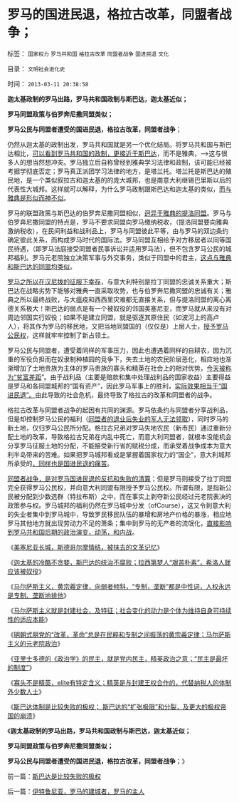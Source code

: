 # 罗马的国进民退，格拉古改革，同盟者战争；

标签： `国家权力` `罗马共和国` `格拉古改革` `同盟者战争` `国进民退` `文化` 

目录： `文明社会进化史`

时间： `2013-03-11 20:38:58`

**迦太基政制的罗马出路，罗马共和国政制与斯巴达，迦太基近似；**

**罗马同盟政策与伯罗奔尼撒同盟类似；**

**罗马公民与同盟者遭受的国进民退，格拉古改革，同盟者战争**；

仍然从迦太基的政制出发，罗马共和国就是另一个优化结局。将罗马共和国与斯巴达相比，[可以看到罗马共和国的政制，更接近于斯巴达](../../../2013/3/7/斯巴达，雅典，迦太基，罗马的寡头和公民大会.md)，而不是雅典，——>这与很多人的想当然想冲突。罗马独立后自称曾经到雅典学习法律和政制，该可能已经被考据学彻底否定；罗马真正派团学习法律的地方，是塔兰托。塔兰托是斯巴达的殖民地，是一个类似叙拉古和迦太基的的庞大城邦，也是南意大利继锡巴里斯以后的代表性大城邦。这样就可以解释，为什么罗马政制跟斯巴达和迦太基的类似，[而与雅典是形似而神不似](../../../2013/3/6/凶狠地爱好世界和平的斯巴达，斯大林，毛主席，金将军.md)。

罗马的联盟政策与斯巴达的伯罗奔尼撒同盟相似，[迥异于雅典的提洛同盟](../../../2010/5/20/美式民主，东南亚“民主”和雅典的民主.md)。罗马与伯罗奔尼撒同盟的特点是，罗马不要求同盟向罗马缴纳税收，（提洛同盟要向雅典激纳税收），在民间利益和战利品上，罗马与同盟彼此平等，由与罗马的双边条约确定彼此关系，而构成罗马时代的国际法。罗马同盟互相给予对方移居者以同等国民待遇，（即罗马法庭接受同盟者民事诉讼并适用罗马法），但不包含罗马公民的城邦福利。罗马元老院独立决策军事与外交事务，类似于同盟中的君主，[这点与雅典和斯巴达的同盟均类似](../../../2008/9/6/为什么统一地中海世界是罗马,不是雅典.md)。

[罗马之所以在汉尼拨的征服下幸存](../../../2013/3/7/斯巴达和迦太基政权的压迫性和罗马，邻国和汉奸.md)，与意大利特别是拉丁同盟的忠诚关系重大；斯巴达在战略劣势下能够对雅典一直采取攻势，也与伯罗奔尼撒同盟的忠诚有关；雅典之所以最终战败，与大瘟疫和西西里灾难都无直接关系，但与提洛同盟的离心离德关系极大！斯巴达的弱点是有一个被奴役的邻国美塞尼亚，而罗马就从来没有对周边邻国实行奴役；如果不是建立同盟，就是驱逐其原住民（如波河上的高卢人），将其作为罗马的移民地，又把当地同盟国的（仅仅是）上层人士，[授予罗马公民权](../../../2010/8/13/罗马公民为既得利益更爱和平更爱国.md)，这样就牢牢控制了新占领土。

罗马公民与同盟者，遭受着同样的军事压力，因此也遭遇着同样的自耕农，因为沉重的军役负担而在奴隶制种植园的竞争下，失去土地的农民阶层恶化，相应地也渐渐增加了土地贵族为主体的罗马贵族的寡头和精英在社会上的相对优势，[今天被称为“贫富差距](../../../2013/1/22/炒作贫富差距，不是毛左就是民粹，至少是纳粹.md)”。由于战利品（主要是赔款和集中处理战利品的国家收益）主要得益是罗马和各同盟城邦的“国有资产”，因此罗马军事上的胜利，[实际效果相当于“国进民退”。](../../../2012/12/6/侵略是“暴力推动国内法覆盖”的司法选择；.md)由此导致的社会危机，最终导致了格拉古的改革和同盟者的战争。

格拉古改革与同盟者战争的起因有共同的渊源。罗马依条约与同盟者分享战利品，但是却控制罗马公民的福利（[同盟者的退业后失业的军人无法领取](../../../2010/8/20/罗马帝国屠杀国民的爱国军人集团.md)），同时罗马的新土地，仅归罗马公民所分配。格拉古兄弟对罗马失地农民（新市民）通过重新分配土地的改革，导致格拉古兄弟在内乱中死亡，而意大利同盟者，就根本没能机会分享罗马征服土地的分配，不能接受新行省的赋税分成，而承受着战争成本为意大利半岛带来的苦难。如果把罗马城邦看成是掌握着国家权力的“国企”，意大利城邦所承受的[，同样也是国进民退的痛苦](../../../2009/12/17/崇祯皇帝获报“国进民退”.md)。

[同盟者战争，是对罗马国进民退的反抗和失败的清算](../../../2009/8/1/放弃国企垄断去特权，让民企对税收作出贡献.md)；但是罗马则接受了拉丁同盟完全获得罗马公民权，并向意大利同盟有限授予罗马公民权。所谓有限，是指新公民被分配到少数选群（特拉布斯）之中，而在事实上剥夺新公民经过元老院表决的政策参与权。罗马城邦的福利仍然在罗马城中分发（ofCourse），这又令到意大利的失业者集中到罗马城中，导致罗民移民队伍的暴增和房地产价格的暴涨，相应地罗马其他地方就出现劳动力不足的萧条；集中到罗马的无产者的流氓化，[直接影响到罗马共和国后期的政治演变，动荡，和内战](../../../2010/8/12/“N党制”的罗马走进了死胡同.md)。

《[美塞尼亚长城，斯德哥尔摩情结，被抹去的文革记忆](../../../2013/3/8/美塞尼亚长城，受害者情结，被抹去的文革记忆.md)》

《[迦太基的冷酷不贪婪，斯巴达的统治不腐败；拉西第梦人“艰苦朴素”，希洛人就应该被奴役](../../../2013/3/8/迦太基的冷血不贪婪，斯巴达的压迫不腐败.md)》

《[马尔萨斯主义，黄宗羲定律，向弱者倾斜，“专制，垄断”都是中性词，人权永远是专制、垄断地排他](../../../2013/3/8/马尔萨斯主义，黄宗羲定律，向弱者倾斜.md)》

《[马尔萨斯主义就是封建社会，及特征；社会变化的动力是个体为维持自身可持续性的适应本能](../../../2013/3/10/马尔萨斯主义就是封建社会及特征.md)》

《[明朝式朋党的“改革，革命”总是在民粹和专制之间振荡的黄宗羲定律；马尔萨斯主义的元老院政治](../../../2013/3/10/明朝式朋党的“改革，革命”极可能转向马尔萨斯主义的元老院政治.md)》

《[亚里士多德的《政治学》的民主，就是党内民主，精英政治之意；“民主是最坏的制度”](../../../2013/3/10/亚里士多德的《政治学》研究的逻辑前提.md)》

《[寡头不是精英，elite有特定含义；精英是与封建王权合作的，代替纳税人的体制外少数人士](../../../2013/3/10/寡头不是精英，elite不入体制，精英不谈国事.md)》

《[斯巴达体制是比较失败的极权； 斯巴达的“扩张极限”和分裂，及更大的极权帝国的崩溃](../../../2013/3/11/斯巴达是比较失败的极权.md)》

《**迦太基政制的罗马出路，罗马共和国政制与斯巴达，迦太基近似；**

**罗马同盟政策与伯罗奔尼撒同盟类似；**

**罗马公民与同盟者遭受的国进民退，格拉古改革，同盟者战争**；》



前一篇：[斯巴达是比较失败的极权](../../../2013/3/11/斯巴达是比较失败的极权.md)

后一篇：[伊特鲁尼亚，罗马的建城者，罗马的主人](../../../2013/3/11/伊特鲁尼亚，罗马的建城者，罗马的主人.md)